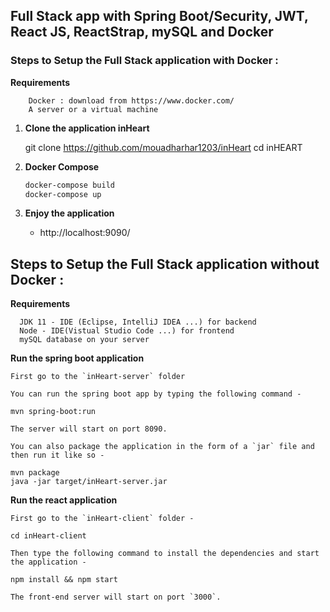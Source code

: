 ## Full Stack app with Spring Boot/Security, JWT, React JS, ReactStrap, mySQL and Docker



### Steps to Setup the Full Stack application with Docker :

  **Requirements**

	    Docker : download from https://www.docker.com/
	    A server or a virtual machine
	

1. **Clone the application inHeart**

	git clone https://github.com/mouadharhar1203/inHeart
	cd inHEART

2. **Docker Compose**

      ```bash
      docker-compose build
      docker-compose up
      ```


3. **Enjoy the application**

	+ http://localhost:9090/


## Steps to Setup the Full Stack application without Docker :

  **Requirements**

      JDK 11 - IDE (Eclipse, IntelliJ IDEA ...) for backend
      Node - IDE(Vistual Studio Code ...) for frontend
      mySQL database on your server
	
**Run the spring boot application**
	
	First go to the `inHeart-server` folder 
	
	You can run the spring boot app by typing the following command -

	mvn spring-boot:run

	The server will start on port 8090.

	You can also package the application in the form of a `jar` file and then run it like so -

	mvn package
	java -jar target/inHeart-server.jar

**Run the react application**

	First go to the `inHeart-client` folder -

	cd inHeart-client

	Then type the following command to install the dependencies and start the application -

	npm install && npm start

	The front-end server will start on port `3000`.
